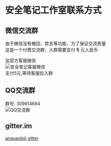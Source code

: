 # 安全笔记工作室联系方式 


## 微信交流群

由于微信没有撤回、禁言等功能，为了保证交流质量  
这是一个付费交流群，入群需要支付 **5** 元人民币  

加官方客服微信  
![安全笔记客服微信](http://my.cdn.720life.cn/uploads/free/202108/16_16_30_77086.png)  
支付5元,等待客服拉入群 


## QQ交流群  
群号: 309614684   
![QQ交流群](http://my.cdn.720life.cn/uploads/free/202109/21_38_19_31728.png)

## gitter.im
[anquanbiji gitter](https://gitter.im/anquanbiji/community)







